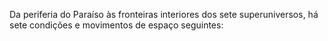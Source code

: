 ﻿Da periferia do Paraíso às fronteiras interiores dos sete superuniversos, há sete condições e movimentos de espaço seguintes: